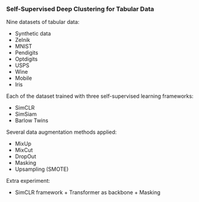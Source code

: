 ### Self-Supervised Deep Clustering for Tabular Data

Nine datasets of tabular data:
- Synthetic data
- Zelnik
- MNIST
- Pendigits
- Optdigits
- USPS
- Wine
- Mobile
- Iris

Each of the dataset trained with three self-supervised learning frameworks:
- SimCLR
- SimSiam
- Barlow Twins

Several data augmentation methods applied:
- MixUp
- MixCut
- DropOut
- Masking
- Upsampling (SMOTE)

Extra experiment:
- SimCLR framework + Transformer as backbone + Masking 
